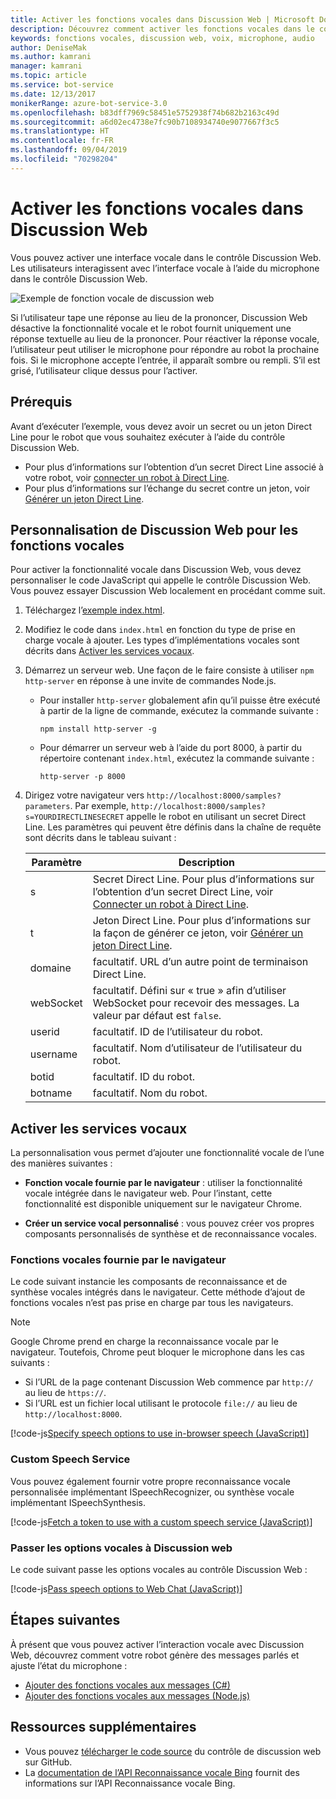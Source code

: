 ```yaml
---
title: Activer les fonctions vocales dans Discussion Web | Microsoft Docs
description: Découvrez comment activer les fonctions vocales dans le contrôle de discussion web pour un robot connecté au canal Discussion Web.
keywords: fonctions vocales, discussion web, voix, microphone, audio
author: DeniseMak
ms.author: kamrani
manager: kamrani
ms.topic: article
ms.service: bot-service
ms.date: 12/13/2017
monikerRange: azure-bot-service-3.0
ms.openlocfilehash: b83dff7969c58451e5752938f74b682b2163c49d
ms.sourcegitcommit: a6d02ec4738e7fc90b7108934740e9077667f3c5
ms.translationtype: HT
ms.contentlocale: fr-FR
ms.lasthandoff: 09/04/2019
ms.locfileid: "70298204"
---
```

# <a name="enable-speech-in-web-chat"></a>Activer les fonctions vocales dans Discussion Web
Vous pouvez activer une interface vocale dans le contrôle Discussion Web. Les utilisateurs interagissent avec l’interface vocale à l’aide du microphone dans le contrôle Discussion Web.

![Exemple de fonction vocale de discussion web](~/media/bot-service-channel-webchat/webchat-sample-speech.png)

Si l’utilisateur tape une réponse au lieu de la prononcer, Discussion Web désactive la fonctionnalité vocale et le robot fournit uniquement une réponse textuelle au lieu de la prononcer. Pour réactiver la réponse vocale, l’utilisateur peut utiliser le microphone pour répondre au robot la prochaine fois. Si le microphone accepte l’entrée, il apparaît sombre ou rempli. S’il est grisé, l’utilisateur clique dessus pour l’activer.

## <a name="prerequisites"></a>Prérequis

  Avant d’exécuter l’exemple, vous devez avoir un secret ou un jeton Direct Line pour le robot que vous souhaitez exécuter à l’aide du contrôle Discussion Web. 
  * Pour plus d’informations sur l’obtention d’un secret Direct Line associé à votre robot, voir [connecter un robot à Direct Line](bot-service-channel-connect-directline.md).
  * Pour plus d’informations sur l’échange du secret contre un jeton, voir [Générer un jeton Direct Line](rest-api/bot-framework-rest-direct-line-3-0-authentication.md).

## <a name="customizing-web-chat-for-speech"></a>Personnalisation de Discussion Web pour les fonctions vocales
Pour activer la fonctionnalité vocale dans Discussion Web, vous devez personnaliser le code JavaScript qui appelle le contrôle Discussion Web. Vous pouvez essayer Discussion Web localement en procédant comme suit.

1. Téléchargez l’[exemple index.html](https://aka.ms/web-chat-speech-sample). <!-- this aka.ms link needs to be updated if the sample location changes -->
2. Modifiez le code dans `index.html` en fonction du type de prise en charge vocale à ajouter. Les types d’implémentations vocales sont décrits dans [Activer les services vocaux](#enable-speech-services). 
3. Démarrez un serveur web. Une façon de le faire consiste à utiliser `npm http-server` en réponse à une invite de commandes Node.js.

   * Pour installer `http-server` globalement afin qu’il puisse être exécuté à partir de la ligne de commande, exécutez la commande suivante :

     ```
     npm install http-server -g
     ```

   * Pour démarrer un serveur web à l’aide du port 8000, à partir du répertoire contenant `index.html`, exécutez la commande suivante :

     ```
     http-server -p 8000
     ```
4. Dirigez votre navigateur vers `http://localhost:8000/samples?parameters`. Par exemple, `http://localhost:8000/samples?s=YOURDIRECTLINESECRET` appelle le robot en utilisant un secret Direct Line. Les paramètres qui peuvent être définis dans la chaîne de requête sont décrits dans le tableau suivant :

   | Paramètre | Description |
   |-----------|-------------|
   | s | Secret Direct Line. Pour plus d’informations sur l’obtention d’un secret Direct Line, voir [Connecter un robot à Direct Line](bot-service-channel-connect-directline.md). |
   | t | Jeton Direct Line. Pour plus d’informations sur la façon de générer ce jeton, voir [Générer un jeton Direct Line](rest-api/bot-framework-rest-direct-line-3-0-authentication.md). |
   | domaine | facultatif. URL d’un autre point de terminaison Direct Line.  |
   | webSocket | facultatif. Défini sur « true » afin d’utiliser WebSocket pour recevoir des messages. La valeur par défaut est `false`. |
   | userid | facultatif. ID de l’utilisateur du robot.  |
   | username | facultatif. Nom d’utilisateur de l’utilisateur du robot.  |
   | botid | facultatif. ID du robot. |
   | botname | facultatif. Nom du robot. |


## <a name="enable-speech-services"></a>Activer les services vocaux
La personnalisation vous permet d’ajouter une fonctionnalité vocale de l’une des manières suivantes :

* **Fonction vocale fournie par le navigateur** : utiliser la fonctionnalité vocale intégrée dans le navigateur web. Pour l’instant, cette fonctionnalité est disponible uniquement sur le navigateur Chrome.
<!--* **Use Bing Speech service** - You can use the Bing Speech service to provide speech recognition and synthesis. This way of access speech functionality is supported by a variety of browsers. In this case, the processing is done on a server instead of on the browser.-->
* **Créer un service vocal personnalisé** : vous pouvez créer vos propres composants personnalisés de synthèse et de reconnaissance vocales.

### <a name="browser-provided-speech"></a>Fonctions vocales fournie par le navigateur

Le code suivant instancie les composants de reconnaissance et de synthèse vocales intégrés dans le navigateur. Cette méthode d’ajout de fonctions vocales n’est pas prise en charge par tous les navigateurs. 

> [!NOTE] 
> Google Chrome prend en charge la reconnaissance vocale par le navigateur. Toutefois, Chrome peut bloquer le microphone dans les cas suivants :
> * Si l’URL de la page contenant Discussion Web commence par `http://` au lieu de `https://`.
> * Si l’URL est un fichier local utilisant le protocole `file://` au lieu de `http://localhost:8000`.

[!code-js[Specify speech options to use in-browser speech (JavaScript)](./includes/code/bot-service-channel-connect-webchat-speech.js#BrowserSpeech)]

<!--### Bing Speech service

The following code instantiates speech recognizer and speech synthesis components that use the Bing Speech service. The recognition and generation of speech is performed on the server. This mechanism is supported in multiple browsers. 

> [!TIP]
> You can use speech recognition priming to improve your bot's speech recognition accuracy if you use the Bing Speech service. For more information, check out the [Speech Support in Bot Framework](https://blog.botframework.com/2017/06/26/Speech-To-Text) blog post.

[!code-js[Specify speech options to use the Bing Speech API (JavaScript)](./includes/code/bot-service-channel-connect-webchat-speech.js#BingSpeech)]

#### Use the Bing Speech service with a token

You also have the option to enable Cognitive Services speech recognition using a token. The token is generated in a secure back end using your API key.

The following example code shows how the token fetch is done from a secure back end to avoid exposing the API key.

[!code-js[Fetch a token to use with the Bing Speech API (JavaScript)](./includes/code/bot-service-channel-connect-webchat-speech.js#FetchToken)]
-->
### <a name="custom-speech-service"></a>Custom Speech Service

Vous pouvez également fournir votre propre reconnaissance vocale personnalisée implémentant ISpeechRecognizer, ou synthèse vocale implémentant ISpeechSynthesis. 

[!code-js[Fetch a token to use with a custom speech service (JavaScript)](./includes/code/bot-service-channel-connect-webchat-speech.js#CustomSpeechService)]

### <a name="pass-the-speech-options-to-web-chat"></a>Passer les options vocales à Discussion web

Le code suivant passe les options vocales au contrôle Discussion Web :

[!code-js[Pass speech options to Web Chat (JavaScript)](./includes/code/bot-service-channel-connect-webchat-speech.js#PassSpeechOptionsToWebChat)]

## <a name="next-steps"></a>Étapes suivantes
À présent que vous pouvez activer l’interaction vocale avec Discussion Web, découvrez comment votre robot génère des messages parlés et ajuste l’état du microphone :
* [Ajouter des fonctions vocales aux messages (C#)](dotnet/bot-builder-dotnet-text-to-speech.md)
* [Ajouter des fonctions vocales aux messages (Node.js)](nodejs/bot-builder-nodejs-text-to-speech.md)

## <a name="additional-resources"></a>Ressources supplémentaires

* Vous pouvez [télécharger le code source](https://github.com/Microsoft/BotFramework-WebChat) du contrôle de discussion web sur GitHub.
* La [documentation de l’API Reconnaissance vocale Bing](https://docs.microsoft.com/azure/cognitive-services/speech/home) fournit des informations sur l’API Reconnaissance vocale Bing.

